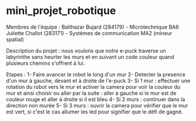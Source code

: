 # mini_projet_robotique
Membres de l'équipe : Balthazar Bujard (284179) - Microtechnique BA6
                      Juliette Challot (283171) - Systèmes de communication MA2 (mineur spatial)

Description du projet : nous voulons que notre e-puck traverse un labyrinthe sans heurter les murs et en suivant un code couleur quand plusieurs chemins s'offrent à lui. 

Etapes : 1- Faire avancer le robot le long d'un mur 
         2- Detecter la presence d'un mur à gauche, devant et à droite de l'e-puck 
         3- Si 1 mur : effectuer une rotation du robot vers le mur et activer la camera pour voir la couleur du mur et ainsi choisir ou aller par la suite : aller à gauche si le mur est de couleur rouge et aller à droite si il est bleu
         4- Si 2 murs : continuer dans la direction non murée
         5- Si 3 murs : ouvrir la camera pour vérifier que le mur est vert, si c'est le cas allumer les led pour signifier que le défi de gagné.



